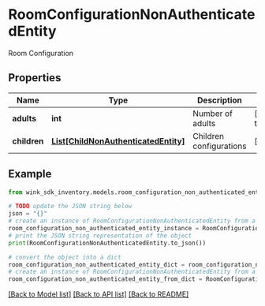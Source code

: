 # RoomConfigurationNonAuthenticatedEntity

Room Configuration

## Properties

Name | Type | Description | Notes
------------ | ------------- | ------------- | -------------
**adults** | **int** | Number of adults | [default to 1]
**children** | [**List[ChildNonAuthenticatedEntity]**](ChildNonAuthenticatedEntity.md) | Children configurations | [optional] 

## Example

```python
from wink_sdk_inventory.models.room_configuration_non_authenticated_entity import RoomConfigurationNonAuthenticatedEntity

# TODO update the JSON string below
json = "{}"
# create an instance of RoomConfigurationNonAuthenticatedEntity from a JSON string
room_configuration_non_authenticated_entity_instance = RoomConfigurationNonAuthenticatedEntity.from_json(json)
# print the JSON string representation of the object
print(RoomConfigurationNonAuthenticatedEntity.to_json())

# convert the object into a dict
room_configuration_non_authenticated_entity_dict = room_configuration_non_authenticated_entity_instance.to_dict()
# create an instance of RoomConfigurationNonAuthenticatedEntity from a dict
room_configuration_non_authenticated_entity_from_dict = RoomConfigurationNonAuthenticatedEntity.from_dict(room_configuration_non_authenticated_entity_dict)
```
[[Back to Model list]](../README.md#documentation-for-models) [[Back to API list]](../README.md#documentation-for-api-endpoints) [[Back to README]](../README.md)


